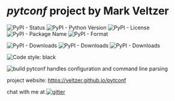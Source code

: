# *pytconf* project by Mark Veltzer

![PyPI - Status](https://img.shields.io/pypi/status/pytconf)
![PyPI - Python Version](https://img.shields.io/pypi/pyversions/pytconf)
![PyPI - License](https://img.shields.io/pypi/l/pytconf)
![PyPI - Package Name](https://img.shields.io/pypi/v/pytconf)
![PyPI - Format](https://img.shields.io/pypi/format/pytconf)

![PyPI - Downloads](https://img.shields.io/pypi/dd/pytconf)
![PyPI - Downloads](https://img.shields.io/pypi/dw/pytconf)
![PyPI - Downloads](https://img.shields.io/pypi/dm/pytconf)

![Code style: black](https://img.shields.io/badge/code%20style-black-000000.svg)

![build](https://github.com/veltzer/pytconf/workflows/build/badge.svg)
pytconf handles configuration and command line parsing

project website: https://veltzer.github.io/pytconf

chat with me at [![gitter](https://badges.gitter.im/Join%20Chat.svg)](https://gitter.im/veltzer/mark.veltzer)


